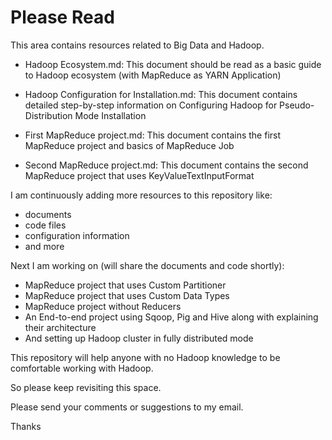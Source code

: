 # Please Read

This area contains resources related to Big Data and Hadoop.

- Hadoop Ecosystem.md: This document should be read as a basic guide to Hadoop ecosystem (with MapReduce as YARN Application)

- Hadoop Configuration for Installation.md: This document contains detailed step-by-step information on Configuring Hadoop for Pseudo-Distribution Mode Installation

- First MapReduce project.md: This document contains the first MapReduce project and basics of MapReduce Job

- Second MapReduce project.md: This document contains the second MapReduce project that uses KeyValueTextInputFormat

I am continuously adding more resources to this repository like:
- documents
- code files
- configuration information
- and more

Next I am working on (will share the documents and code shortly):
- MapReduce project that uses Custom Partitioner
- MapReduce project that uses Custom Data Types
- MapReduce project without Reducers
- An End-to-end project using Sqoop, Pig and Hive along with explaining their architecture
- And setting up Hadoop cluster in fully distributed mode

This repository will help anyone with no Hadoop knowledge to be comfortable working with Hadoop.

So please keep revisiting this space.

Please send your comments or suggestions to my email.

Thanks
